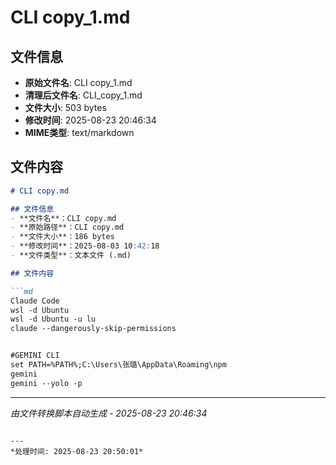 # CLI copy_1.md

## 文件信息
- **原始文件名**: CLI copy_1.md
- **清理后文件名**: CLI_copy_1.md
- **文件大小**: 503 bytes
- **修改时间**: 2025-08-23 20:46:34
- **MIME类型**: text/markdown

## 文件内容

```md
# CLI copy.md

## 文件信息
- **文件名**：CLI copy.md
- **原始路径**：CLI copy.md  
- **文件大小**：186 bytes
- **修改时间**：2025-08-03 10:42:18
- **文件类型**：文本文件 (.md)

## 文件内容

```md
Claude Code
wsl -d Ubuntu
wsl -d Ubuntu -u lu
claude --dangerously-skip-permissions


#GEMINI CLI
set PATH=%PATH%;C:\Users\张璐\AppData\Roaming\npm
gemini
gemini --yolo -p


```

---
*由文件转换脚本自动生成 - 2025-08-23 20:46:34*

```

---
*处理时间: 2025-08-23 20:50:01*
